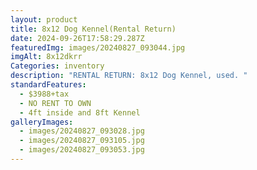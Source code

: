 ```yaml
---
layout: product
title: 8x12 Dog Kennel(Rental Return)
date: 2024-09-26T17:58:29.287Z
featuredImg: images/20240827_093044.jpg
imgAlt: 8x12dkrr
Categories: inventory
description: "RENTAL RETURN: 8x12 Dog Kennel, used. "
standardFeatures:
  - $3988+tax
  - NO RENT TO OWN
  - 4ft inside and 8ft Kennel
galleryImages:
  - images/20240827_093028.jpg
  - images/20240827_093105.jpg
  - images/20240827_093053.jpg
---
```

